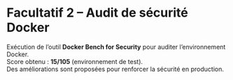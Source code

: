 # Facultatif 2 – Audit de sécurité Docker


Exécution de l’outil **Docker Bench for Security** pour auditer l’environnement Docker.  
Score obtenu : **15/105** (environnement de test).  
Des améliorations sont proposées pour renforcer la sécurité en production.
